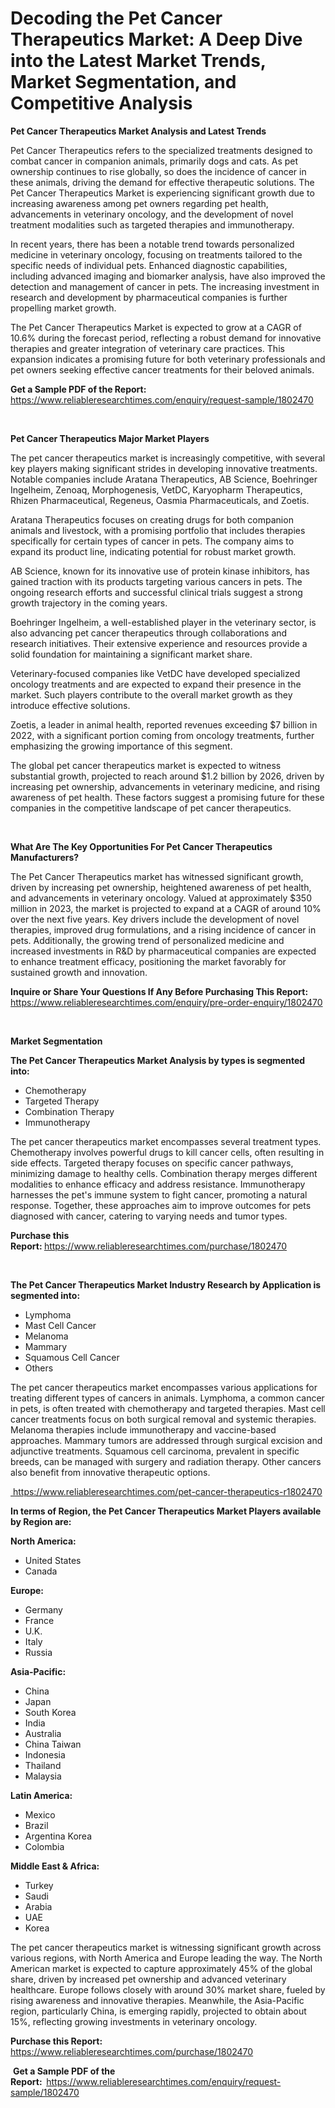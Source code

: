 <p><h1>Decoding the Pet Cancer Therapeutics Market: A Deep Dive into the Latest Market Trends, Market Segmentation, and Competitive Analysis</h1></p><p><strong>Pet Cancer Therapeutics Market Analysis and Latest Trends</strong></p>
<p><p>Pet Cancer Therapeutics refers to the specialized treatments designed to combat cancer in companion animals, primarily dogs and cats. As pet ownership continues to rise globally, so does the incidence of cancer in these animals, driving the demand for effective therapeutic solutions. The Pet Cancer Therapeutics Market is experiencing significant growth due to increasing awareness among pet owners regarding pet health, advancements in veterinary oncology, and the development of novel treatment modalities such as targeted therapies and immunotherapy.</p><p>In recent years, there has been a notable trend towards personalized medicine in veterinary oncology, focusing on treatments tailored to the specific needs of individual pets. Enhanced diagnostic capabilities, including advanced imaging and biomarker analysis, have also improved the detection and management of cancer in pets. The increasing investment in research and development by pharmaceutical companies is further propelling market growth. </p><p>The Pet Cancer Therapeutics Market is expected to grow at a CAGR of 10.6% during the forecast period, reflecting a robust demand for innovative therapies and greater integration of veterinary care practices. This expansion indicates a promising future for both veterinary professionals and pet owners seeking effective cancer treatments for their beloved animals.</p></p>
<p><strong>Get a Sample PDF of the Report:&nbsp;</strong> <a href="https://www.reliableresearchtimes.com/enquiry/request-sample/1802470?utm_campaign=3116&utm_medium=2&utm_source=Github&utm_content=ia&utm_term=19042025&utm_id=pet-cancer-therapeutics">https://www.reliableresearchtimes.com/enquiry/request-sample/1802470</a></p>
<p>&nbsp;</p>
<p><strong>Pet Cancer Therapeutics Major Market Players</strong></p>
<p><p>The pet cancer therapeutics market is increasingly competitive, with several key players making significant strides in developing innovative treatments. Notable companies include Aratana Therapeutics, AB Science, Boehringer Ingelheim, Zenoaq, Morphogenesis, VetDC, Karyopharm Therapeutics, Rhizen Pharmaceutical, Regeneus, Oasmia Pharmaceuticals, and Zoetis.</p><p>Aratana Therapeutics focuses on creating drugs for both companion animals and livestock, with a promising portfolio that includes therapies specifically for certain types of cancer in pets. The company aims to expand its product line, indicating potential for robust market growth.</p><p>AB Science, known for its innovative use of protein kinase inhibitors, has gained traction with its products targeting various cancers in pets. The ongoing research efforts and successful clinical trials suggest a strong growth trajectory in the coming years.</p><p>Boehringer Ingelheim, a well-established player in the veterinary sector, is also advancing pet cancer therapeutics through collaborations and research initiatives. Their extensive experience and resources provide a solid foundation for maintaining a significant market share.</p><p>Veterinary-focused companies like VetDC have developed specialized oncology treatments and are expected to expand their presence in the market. Such players contribute to the overall market growth as they introduce effective solutions.</p><p>Zoetis, a leader in animal health, reported revenues exceeding $7 billion in 2022, with a significant portion coming from oncology treatments, further emphasizing the growing importance of this segment.</p><p>The global pet cancer therapeutics market is expected to witness substantial growth, projected to reach around $1.2 billion by 2026, driven by increasing pet ownership, advancements in veterinary medicine, and rising awareness of pet health. These factors suggest a promising future for these companies in the competitive landscape of pet cancer therapeutics.</p></p>
<p>&nbsp;</p>
<p><strong>What Are The Key Opportunities For Pet Cancer Therapeutics Manufacturers?</strong></p>
<p><p>The Pet Cancer Therapeutics market has witnessed significant growth, driven by increasing pet ownership, heightened awareness of pet health, and advancements in veterinary oncology. Valued at approximately $350 million in 2023, the market is projected to expand at a CAGR of around 10% over the next five years. Key drivers include the development of novel therapies, improved drug formulations, and a rising incidence of cancer in pets. Additionally, the growing trend of personalized medicine and increased investments in R&D by pharmaceutical companies are expected to enhance treatment efficacy, positioning the market favorably for sustained growth and innovation.</p></p>
<p><strong>Inquire or Share Your Questions If Any Before Purchasing This Report:</strong> <a href="https://www.reliableresearchtimes.com/enquiry/pre-order-enquiry/1802470?utm_campaign=3116&utm_medium=2&utm_source=Github&utm_content=ia&utm_term=19042025&utm_id=pet-cancer-therapeutics">https://www.reliableresearchtimes.com/enquiry/pre-order-enquiry/1802470</a></p>
<p>&nbsp;</p>
<p><strong>Market Segmentation</strong></p>
<p><strong>The Pet Cancer Therapeutics Market Analysis by types is segmented into:</strong></p>
<p><ul><li>Chemotherapy</li><li>Targeted Therapy</li><li>Combination Therapy</li><li>Immunotherapy</li></ul></p>
<p><p>The pet cancer therapeutics market encompasses several treatment types. Chemotherapy involves powerful drugs to kill cancer cells, often resulting in side effects. Targeted therapy focuses on specific cancer pathways, minimizing damage to healthy cells. Combination therapy merges different modalities to enhance efficacy and address resistance. Immunotherapy harnesses the pet's immune system to fight cancer, promoting a natural response. Together, these approaches aim to improve outcomes for pets diagnosed with cancer, catering to varying needs and tumor types.</p></p>
<p><strong>Purchase this Report:&nbsp;</strong><a href="https://www.reliableresearchtimes.com/purchase/1802470?utm_campaign=3116&utm_medium=2&utm_source=Github&utm_content=ia&utm_term=19042025&utm_id=pet-cancer-therapeutics">https://www.reliableresearchtimes.com/purchase/1802470</a></p>
<p>&nbsp;</p>
<p><strong>The Pet Cancer Therapeutics Market Industry Research by Application is segmented into:</strong></p>
<p><ul><li>Lymphoma</li><li>Mast Cell Cancer</li><li>Melanoma</li><li>Mammary</li><li>Squamous Cell Cancer</li><li>Others</li></ul></p>
<p><p>The pet cancer therapeutics market encompasses various applications for treating different types of cancers in animals. Lymphoma, a common cancer in pets, is often treated with chemotherapy and targeted therapies. Mast cell cancer treatments focus on both surgical removal and systemic therapies. Melanoma therapies include immunotherapy and vaccine-based approaches. Mammary tumors are addressed through surgical excision and adjunctive treatments. Squamous cell carcinoma, prevalent in specific breeds, can be managed with surgery and radiation therapy. Other cancers also benefit from innovative therapeutic options.</p></p>
<p><a href="https://www.reliableresearchtimes.com/pet-cancer-therapeutics-r1802470?utm_campaign=3116&utm_medium=2&utm_source=Github&utm_content=ia&utm_term=19042025&utm_id=pet-cancer-therapeutics">&nbsp;https://www.reliableresearchtimes.com/pet-cancer-therapeutics-r1802470</a></p>
<p><strong>In terms of Region, the Pet Cancer Therapeutics Market Players available by Region are:</strong></p>
<p>
    <p> <strong> North America: </strong>
        <ul>
            <li>United States</li>
            <li>Canada</li>
        </ul>
        </p> 
    <p> <strong> Europe: </strong>
        <ul>
            <li>Germany</li>
            <li>France</li>
            <li>U.K.</li>
            <li>Italy</li>
            <li>Russia</li>
        </ul>
        </p> 
    <p> <strong> Asia-Pacific: </strong>
        <ul>
            <li>China</li>
            <li>Japan</li>
            <li>South Korea</li>
            <li>India</li>
            <li>Australia</li>
            <li>China Taiwan</li>
            <li>Indonesia</li>
            <li>Thailand</li>
            <li>Malaysia</li>
        </ul>
        </p> 
    <p> <strong> Latin America: </strong>
        <ul>
            <li>Mexico</li>
            <li>Brazil</li>
            <li>Argentina Korea</li>
            <li>Colombia</li>
        </ul>
        </p> 
    <p> <strong> Middle East & Africa: </strong>
        <ul>
            <li>Turkey</li>
            <li>Saudi</li>
            <li>Arabia</li>
            <li>UAE</li>
            <li>Korea</li>
        </ul>
    </p>
    </p>
<p><p>The pet cancer therapeutics market is witnessing significant growth across various regions, with North America and Europe leading the way. The North American market is expected to capture approximately 45% of the global share, driven by increased pet ownership and advanced veterinary healthcare. Europe follows closely with around 30% market share, fueled by rising awareness and innovative therapies. Meanwhile, the Asia-Pacific region, particularly China, is emerging rapidly, projected to obtain about 15%, reflecting growing investments in veterinary oncology.</p></p>
<p><strong>Purchase this Report: </strong><a href="https://www.reliableresearchtimes.com/purchase/1802470?utm_campaign=3116&utm_medium=2&utm_source=Github&utm_content=ia&utm_term=19042025&utm_id=pet-cancer-therapeutics">https://www.reliableresearchtimes.com/purchase/1802470</a></p>
<p>&nbsp;<strong>Get a Sample PDF of the Report:&nbsp;&nbsp;</strong><a href="https://www.reliableresearchtimes.com/enquiry/request-sample/1802470?utm_campaign=3116&utm_medium=2&utm_source=Github&utm_content=ia&utm_term=19042025&utm_id=pet-cancer-therapeutics">https://www.reliableresearchtimes.com/enquiry/request-sample/1802470</a></p>
<p><strong></strong></p>
<p><p></p><p></p><p></p></p>